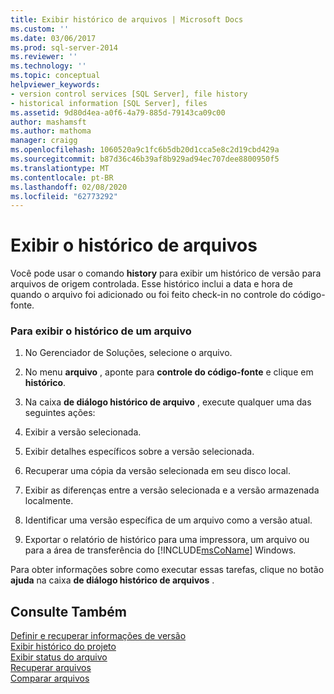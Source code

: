 ```yaml
---
title: Exibir histórico de arquivos | Microsoft Docs
ms.custom: ''
ms.date: 03/06/2017
ms.prod: sql-server-2014
ms.reviewer: ''
ms.technology: ''
ms.topic: conceptual
helpviewer_keywords:
- version control services [SQL Server], file history
- historical information [SQL Server], files
ms.assetid: 9d80d4ea-a0f6-4a79-885d-79143ca09c00
author: mashamsft
ms.author: mathoma
manager: craigg
ms.openlocfilehash: 1060520a9c1fc6b5db20d1cca5e8c2d19cbd429a
ms.sourcegitcommit: b87d36c46b39af8b929ad94ec707dee8800950f5
ms.translationtype: MT
ms.contentlocale: pt-BR
ms.lasthandoff: 02/08/2020
ms.locfileid: "62773292"
---
```

# <a name="view-file-history"></a>Exibir o histórico de arquivos
  Você pode usar o comando **history** para exibir um histórico de versão para arquivos de origem controlada. Esse histórico inclui a data e hora de quando o arquivo foi adicionado ou foi feito check-in no controle do código-fonte.  
  
### <a name="to-view-the-history-of-a-file"></a>Para exibir o histórico de um arquivo  
  
1.  No Gerenciador de Soluções, selecione o arquivo.  
  
2.  No menu **arquivo** , aponte para **controle do código-fonte** e clique em **histórico**.  
  
3.  Na caixa **de diálogo histórico de arquivo** , execute qualquer uma das seguintes ações:  
  
4.  Exibir a versão selecionada.  
  
5.  Exibir detalhes específicos sobre a versão selecionada.  
  
6.  Recuperar uma cópia da versão selecionada em seu disco local.  
  
7.  Exibir as diferenças entre a versão selecionada e a versão armazenada localmente.  
  
8.  Identificar uma versão específica de um arquivo como a versão atual.  
  
9. Exportar o relatório de histórico para uma impressora, um arquivo ou para a área de transferência do [!INCLUDE[msCoName](../includes/msconame-md.md)] Windows.  
  
 Para obter informações sobre como executar essas tarefas, clique no botão **ajuda** na caixa **de diálogo histórico de arquivos** .  
  
## <a name="see-also"></a>Consulte Também  
 [Definir e recuperar informações de versão](../../2014/database-engine/set-and-retrieve-version-information.md)   
 [Exibir histórico do projeto](../../2014/database-engine/view-project-history.md)   
 [Exibir status do arquivo](../../2014/database-engine/view-file-status.md)   
 [Recuperar arquivos](../../2014/database-engine/retrieve-files.md)   
 [Comparar arquivos](../../2014/database-engine/compare-files.md)  
  
  

